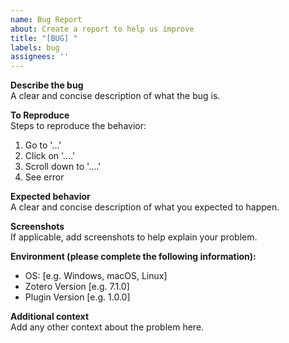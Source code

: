 ```yaml
---
name: Bug Report
about: Create a report to help us improve
title: "[BUG] "
labels: bug
assignees: ''
---
```


**Describe the bug**  
A clear and concise description of what the bug is.

**To Reproduce**  
Steps to reproduce the behavior:
1. Go to '...'
2. Click on '....'
3. Scroll down to '....'
4. See error

**Expected behavior**  
A clear and concise description of what you expected to happen.

**Screenshots**  
If applicable, add screenshots to help explain your problem.

**Environment (please complete the following information):**
 - OS: [e.g. Windows, macOS, Linux]
 - Zotero Version [e.g. 7.1.0]
 - Plugin Version [e.g. 1.0.0]

**Additional context**  
Add any other context about the problem here.
